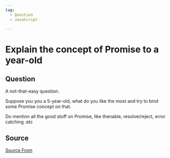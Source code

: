 ```yaml
---
tag:
  - Question
  - JavaScript

---
```

  
# Explain the concept of Promise to a year-old

## Question
A not-that-easy question.

Suppose you you a 5-year-old, what do you like the most and try to bind some Promise concept on that.

Do mention all the good stuff on Promise, like thenable, resolve/reject, error catching .etc




##  Source
[Source From](https://bigfrontend.dev/question/Explain-the-concept-of-Promise-to-a-5-year-old)

  